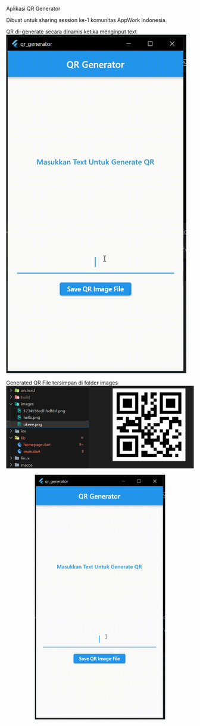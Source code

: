 Aplikasi QR Generator

Dibuat untuk sharing session ke-1 komunitas AppWork Indonesia.

QR di-generate secara dinamis ketika menginput text
![create qr](https://github.com/AppWork-Indonesia/1_qr_generator/blob/main/screenshot/screenshot%20qr%20generator.gif)

Generated QR File tersimpan di folder images
![generated qr file](https://github.com/AppWork-Indonesia/1_qr_generator/blob/main/screenshot/savefile.PNG)

<p align="center">
  <img src="https://github.com/AppWork-Indonesia/1_qr_generator/blob/main/screenshot/screenshot%20qr%20generator.gif" width="350" title="create qr small">
</p>

